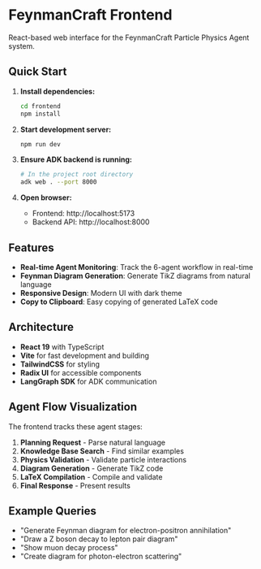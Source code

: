 # FeynmanCraft Frontend

React-based web interface for the FeynmanCraft Particle Physics Agent system.

## Quick Start

1. **Install dependencies:**
   ```bash
   cd frontend
   npm install
   ```

2. **Start development server:**
   ```bash
   npm run dev
   ```

3. **Ensure ADK backend is running:**
   ```bash
   # In the project root directory
   adk web . --port 8000
   ```

4. **Open browser:**
   - Frontend: http://localhost:5173
   - Backend API: http://localhost:8000

## Features

- **Real-time Agent Monitoring**: Track the 6-agent workflow in real-time
- **Feynman Diagram Generation**: Generate TikZ diagrams from natural language
- **Responsive Design**: Modern UI with dark theme
- **Copy to Clipboard**: Easy copying of generated LaTeX code

## Architecture

- **React 19** with TypeScript
- **Vite** for fast development and building
- **TailwindCSS** for styling
- **Radix UI** for accessible components
- **LangGraph SDK** for ADK communication

## Agent Flow Visualization

The frontend tracks these agent stages:
1. **Planning Request** - Parse natural language
2. **Knowledge Base Search** - Find similar examples
3. **Physics Validation** - Validate particle interactions
4. **Diagram Generation** - Generate TikZ code
5. **LaTeX Compilation** - Compile and validate
6. **Final Response** - Present results

## Example Queries

- "Generate Feynman diagram for electron-positron annihilation"
- "Draw a Z boson decay to lepton pair diagram"
- "Show muon decay process"
- "Create diagram for photon-electron scattering"